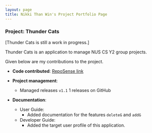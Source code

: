 ```yaml
---
layout: page
title: Nikki Than Win's Project Portfolio Page
---
```


### Project: Thunder Cats

[Thunder Cats is still a work in progress.]

Thunder Cats is an application to manage NUS CS Y2 group projects.

Given below are my contributions to the project.

* **Code contributed**:
  [RepoSense link](https://nus-cs2103-ay2122s1.github.io/tp-dashboard/?search=thanwin&sort=groupTitle&sortWithin=title&timeframe=commit&mergegroup=&groupSelect=groupByRepos&breakdown=true&checkedFileTypes=docs~functional-code~test-code~other&since=2021-09-17&tabOpen=true&tabType=authorship&zFR=false&tabAuthor=thanwinnikki&tabRepo=AY2122S1-CS2103T-W17-3%2Ftp%5Bmaster%5D&authorshipIsMergeGroup=false&authorshipFileTypes=functional-code~other&authorshipIsBinaryFileTypeChecked=false)

* **Project management**:
    * Managed releases `v1.1` 1 releases on GitHub

* **Documentation**:
    * User Guide:
        * Added documentation for the features `deleteG` and `addG`
    * Developer Guide:
        * Added the target user profile of this application.
